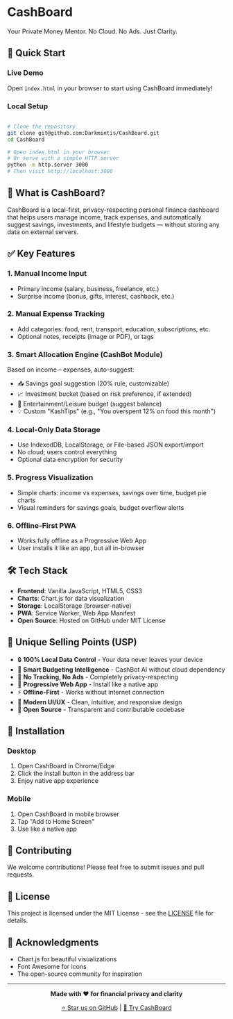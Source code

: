 # CashBoard

Your Private Money Mentor. No Cloud. No Ads. Just Clarity.

## 🚀 Quick Start

### Live Demo
Open `index.html` in your browser to start using CashBoard immediately!

### Local Setup
```bash

# Clone the repository
git clone git@github.com:Darkmintis/CashBoard.git
cd CashBoard

# Open index.html in your browser
# Or serve with a simple HTTP server
python -m http.server 3000
# Then visit http://localhost:3000
```

## 🧠 What is CashBoard?

CashBoard is a local-first, privacy-respecting personal finance dashboard that helps users manage income, track expenses, and automatically suggest savings, investments, and lifestyle budgets — without storing any data on external servers.

## ✅ Key Features

### 1. Manual Income Input
- Primary income (salary, business, freelance, etc.)
- Surprise income (bonus, gifts, interest, cashback, etc.)

### 2. Manual Expense Tracking
- Add categories: food, rent, transport, education, subscriptions, etc.
- Optional notes, receipts (image or PDF), or tags

### 3. Smart Allocation Engine (CashBot Module)
Based on income – expenses, auto-suggest:
- 📥 Savings goal suggestion (20% rule, customizable)
- 📈 Investment bucket (based on risk preference, if extended)
- 🎉 Entertainment/Leisure budget (suggest balance)
- 💡 Custom "KashTips" (e.g., "You overspent 12% on food this month")

### 4. Local-Only Data Storage
- Use IndexedDB, LocalStorage, or File-based JSON export/import
- No cloud; users control everything
- Optional data encryption for security

### 5. Progress Visualization
- Simple charts: income vs expenses, savings over time, budget pie charts
- Visual reminders for savings goals, budget overflow alerts

### 6. Offline-First PWA
- Works fully offline as a Progressive Web App
- User installs it like an app, but all in-browser

## 🛠️ Tech Stack

- **Frontend**: Vanilla JavaScript, HTML5, CSS3
- **Charts**: Chart.js for data visualization
- **Storage**: LocalStorage (browser-native)
- **PWA**: Service Worker, Web App Manifest
- **Open Source**: Hosted on GitHub under MIT License

## 🌟 Unique Selling Points (USP)

- 🔒 **100% Local Data Control** - Your data never leaves your device
- 🧠 **Smart Budgeting Intelligence** - CashBot AI without cloud dependency
- 🚫 **No Tracking, No Ads** - Completely privacy-respecting
- 📱 **Progressive Web App** - Install like a native app
- ⚡ **Offline-First** - Works without internet connection
- 🎨 **Modern UI/UX** - Clean, intuitive, and responsive design
- 🔧 **Open Source** - Transparent and contributable codebase

## 📱 Installation

### Desktop
1. Open CashBoard in Chrome/Edge
2. Click the install button in the address bar
3. Enjoy native app experience

### Mobile
1. Open CashBoard in mobile browser
2. Tap "Add to Home Screen"
3. Use like a native app

## 🤝 Contributing

We welcome contributions! Please feel free to submit issues and pull requests.

## 📄 License

This project is licensed under the MIT License - see the [LICENSE](LICENSE) file for details.

## 🙏 Acknowledgments

- Chart.js for beautiful visualizations
- Font Awesome for icons
- The open-source community for inspiration

---

<div align="center">

**Made with ❤️ for financial privacy and clarity**

[⭐ Star us on GitHub](https://github.com/Darkmintis/CashBoard) | [🚀 Try CashBoard](https://darkmintis.github.io/CashBoard)

</div>
